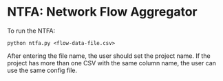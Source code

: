 # NTFA: Network Flow Aggregator 

To run the NTFA:

`python ntfa.py <flow-data-file.csv>`

After entering the file name, the user should set the project name. If the project has more than one CSV with the same column name, the user can use the same config file.  